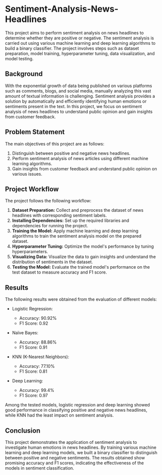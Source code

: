 # Sentiment-Analysis-News-Headlines
This project aims to perform sentiment analysis on news headlines to determine whether they are positive or negative. The sentiment analysis is carried out using various machine learning and deep learning algorithms to build a binary classifier. The project involves steps such as dataset preparation, model training, hyperparameter tuning, data visualization, and model testing.

## Background

With the exponential growth of data being published on various platforms such as comments, blogs, and social media, manually analyzing this vast amount of textual information is challenging. Sentiment analysis provides a solution by automatically and efficiently identifying human emotions or sentiments present in the text. In this project, we focus on sentiment analysis of news headlines to understand public opinion and gain insights from customer feedback.

## Problem Statement

The main objectives of this project are as follows:

1. Distinguish between positive and negative news headlines.
2. Perform sentiment analysis of news articles using different machine learning algorithms.
3. Gain insights from customer feedback and understand public opinion on various issues.

## Project Workflow

The project follows the following workflow:

1. **Dataset Preparation:** Collect and preprocess the dataset of news headlines with corresponding sentiment labels.
2. **Installing Dependencies:** Set up the required libraries and dependencies for running the project.
3. **Training the Model:** Apply machine learning and deep learning algorithms to train the sentiment analysis model on the prepared dataset.
4. **Hyperparameter Tuning:** Optimize the model's performance by tuning hyperparameters.
5. **Visualizing Data:** Visualize the data to gain insights and understand the distribution of sentiments in the dataset.
6. **Testing the Model:** Evaluate the trained model's performance on the test dataset to measure accuracy and F1 score.

## Results

The following results were obtained from the evaluation of different models:

- Logistic Regression:
  - Accuracy: 90.92%
  - F1 Score: 0.92

- Naïve Bayes:
  - Accuracy: 88.86%
  - F1 Score: 0.91

- KNN (K-Nearest Neighbors):
  - Accuracy: 77.10%
  - F1 Score: 0.81

- Deep Learning:
  - Accuracy: 99.4%
  - F1 Score: 0.97

Among the tested models, logistic regression and deep learning showed good performance in classifying positive and negative news headlines, while KNN had the least impact on sentiment analysis.

## Conclusion

This project demonstrates the application of sentiment analysis to investigate human emotions in news headlines. By training various machine learning and deep learning models, we built a binary classifier to distinguish between positive and negative sentiments. The results obtained show promising accuracy and F1 scores, indicating the effectiveness of the models in sentiment classification.